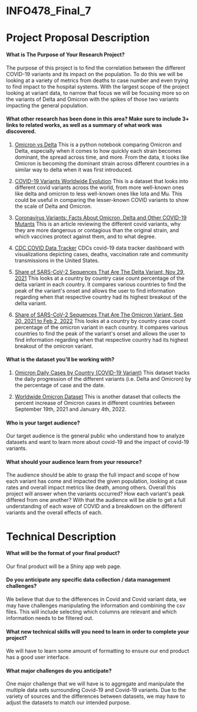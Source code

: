 # INFO478_Final_7

# Project Proposal Description

#### What is The Purpose of Your Research Project?
The purpose of this project is to find the correlation between the different COVID-19 variants and its impact on the population. To do this we will be looking at a variety of metrics from deaths to case number and even trying to find impact to the hospital systems. With the largest scope of the project looking at variant data, to narrow that focus we will be focusing more so on the variants of Delta and Omicron with the spikes of those two variants impacting the general population.

#### What other research has been done in this area? Make sure to include **3+ links** to related works, as well as a summary of what work was discovered.
1. [Omicron vs Delta](https://www.kaggle.com/francescovattiato/omicron-vs-delta)
This is a python notebook comparing Omicron and Delta, especially when it comes to how quickly each strain becomes dominant, the spread across time, and more. From the data, it looks like Omicron is becoming the dominant strain across different countries in a similar way to delta when it was first introduced.

2. [COVID-19 Variants Worldwide Evolution](https://www.kaggle.com/gpreda/covid19-variants)
This is a dataset that looks into different covid variants across the world, from more well-known ones like delta and omicron to less well-known ones like Iota and Mu. This could be useful in comparing the lesser-known COVID variants to show the scale of Delta and Omicron.

3. [Coronavirus Variants: Facts About Omicron, Delta and Other COVID-19 Mutants](https://www.livescience.com/coronavirus-variants.html)
This is an article reviewing the different covid variants, why they are more dangerous or contagious than the original strain, and which vaccines protect against them, and to what degree.

4. [CDC COVID Data Tracker](https://covid.cdc.gov/covid-data-tracker/#datatracker-home)
CDCs covid-19 data tracker dashboard with visualizations depicting cases, deaths, vaccination rate and community transmissions in the United States.

5. [Share of SARS-CoV-2 Sequences That Are The Delta Variant, Nov 29, 2021](https://ourworldindata.org/grapher/covid-cases-delta?tab=map&time=2021-11-29&country=FRA~ZAF~GBR~ESP~BWA~AUS~USA~BEL~DEU~CAN~ITA)
This looks at a country by country case count percentage of the delta variant in each country. It compares various countries to find the peak of the variant's onset and allows the user to find information regarding when that respective country had its highest breakout of the delta variant.

6. [Share of SARS-CoV-2 Sequences That Are The Omicron Variant, Sep 20, 2021 to Feb 2, 2022](https://ourworldindata.org/grapher/covid-cases-omicron?tab=chart&country=GBR~FRA~BEL~DEU~ITA~ESP~USA~ZAF~BWA~AUS)
This looks at a country by country case count percentage of the omicron variant in each country. It compares various countries to find the peak of the variant's onset and allows the user to find information regarding when that respective country had its highest breakout of the omicron variant.

#### What is the dataset you'll be working with?
1. [Omicron Daily Cases by Country (COVID-19 Variant)](https://www.kaggle.com/yamqwe/omicron-covid19-variant-daily-cases/tasks)
This dataset tracks the daily progression of the different variants (i.e. Delta and Omicron) by the percentage of case and the date. 

2. [Worldwide Omicron Dataset](https://www.kaggle.com/mdjafrilalamshihab/worldwide-omicron-dataset)
This is another dataset that collects the percent increase of Omicron cases in different countries between September 19th, 2021 and January 4th, 2022. 

#### Who is your target audience?
Our target audience is the general public who understand how to analyze datasets and want to learn more about covid-19 and the impact of covid-19 variants.

#### What should your audience learn from your resource?
The audience should be able to grasp the full impact and scope of how each variant has come and impacted the given population, looking at case rates and overall impact metrics like death, among others. Overall this project will answer when the variants occurred? How each variant's peak differed from one another? With that the audience will be able to get a full understanding of each wave of COVID and a breakdown on the different variants and the overall effects of each.

# Technical Description

#### What will be the format of your final product?
Our final product will be a Shiny app web page.

#### Do you anticipate any specific data collection / data management challenges?
We believe that due to the differences in Covid and Covid variant data, we may have challenges manipulating the information and combining the csv files. This will include selecting which columns are relevant and which information needs to be filtered out. 

#### What new technical skills will you need to learn in order to complete your project?
We will have to learn some amount of formatting to ensure our end product has a good user interface.

#### What major challenges do you anticipate? 
One major challenge that we will have is to aggregate and manipulate the multiple data sets surrounding Covid-19 and Covid-19 variants. Due to the variety of sources and the differences between datasets, we may have to adjust the datasets to match our intended purpose. 